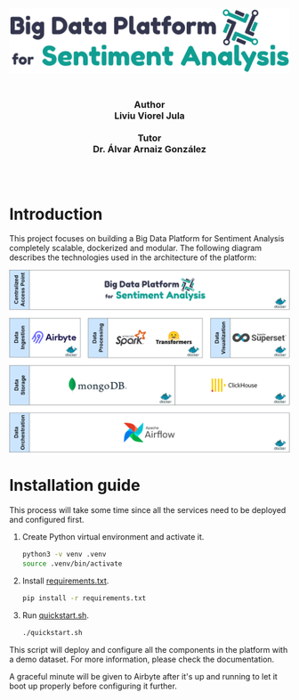 <div align="center">
    <img src="./docs/img/bisentys-logo.png" alt="Bid Data Platform for Sentiment Analysis" width="550"/>
</div>

<h3 align="center">
    <br><b>Author</b>
    <br>Liviu Viorel Jula
    <br>
    <br><b>Tutor</b>
    <br>Dr. Álvar Arnaiz González
</h3>

<br><br>

# Introduction

This project focuses on building a Big Data Platform for Sentiment Analysis completely scalable, dockerized and modular. The following diagram describes the technologies used in the architecture of the platform:

<div align="center">
    <img src="./docs/img/platform-architecture-basic.png" alt="BISENTYS Logo" width="550"/>
</div>


# Installation guide

This process will take some time since all the services need to be deployed and configured first.

1. Create Python virtual environment and activate it.

    ```sh
    python3 -v venv .venv
    source .venv/bin/activate
    ```

2. Install [requirements.txt](./requirements.txt).

    ```sh
    pip install -r requirements.txt
    ```

2. Run [quickstart.sh](quickstart.sh).

    ```sh
    ./quickstart.sh
    ```

This script will deploy and configure all the components in the platform with a demo dataset. For more information, please check the documentation.

A graceful minute will be given to Airbyte after it's up and running to let it boot up properly before configuring it further.